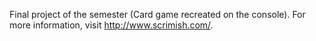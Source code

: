 Final project of the semester (Card game recreated on the console). For more information, visit http://www.scrimish.com/.
